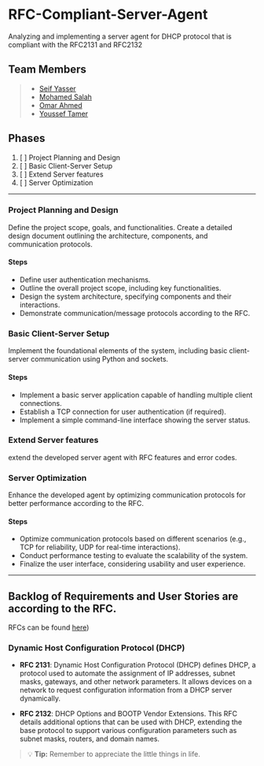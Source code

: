 # RFC-Compliant-Server-Agent
 Analyzing and implementing a server agent for DHCP protocol that is compliant with the RFC2131 and RFC2132

 ## Team Members
>  -  [Seif Yasser](https://github.com/Seif-Yasser-Ahmed)
>  -  [Mohamed Salah](https://github.com/Salah1174)
>  -  [Omar Ahmed](https://github.com/Omarbayom)
>  -  [Youssef Tamer](https://github.com/JoeCode11)

## Phases
1. [ ] Project Planning and Design
2. [ ] Basic Client-Server Setup
3. [ ]  Extend Server features
3. [ ]  Server Optimization
-----
### Project Planning and Design
Define the project scope, goals, and functionalities. Create a detailed design document 
outlining the architecture, components, and communication protocols. 

#### Steps
- Define user authentication mechanisms. 
- Outline the overall project scope, including key functionalities. 
- Design the system architecture, specifying components and their interactions. 
- Demonstrate communication/message protocols according to the RFC.

### Basic Client-Server Setup
Implement the foundational elements of the system, including basic client-server 
communication using Python and sockets. 

#### Steps 
- Implement a basic server application capable of handling multiple client connections. 
- Establish a TCP connection for user authentication (if required). 
- Implement a simple command-line interface showing the server status. 

### Extend Server features
extend the developed server agent with RFC features and error codes.


### Server Optimization
Enhance the developed agent by optimizing communication protocols for better 
performance according to the RFC.
#### Steps 
- Optimize communication protocols based on different scenarios (e.g., TCP for reliability, UDP 
for real-time interactions).
- Conduct performance testing to evaluate the scalability of the system. 
- Finalize the user interface, considering usability and user experience. 

-----

## Backlog of Requirements and User Stories are according to the RFC. 
RFCs can be found [here](https://datatracker.ietf.org/))

### Dynamic Host Configuration Protocol (DHCP)

- **RFC 2131**: Dynamic Host Configuration Protocol (DHCP) defines DHCP, a protocol used to automate 
the assignment of IP addresses, subnet masks, gateways, and other network parameters. It allows 
devices on a network to request configuration information from a DHCP server dynamically.

- **RFC 2132**: DHCP Options and BOOTP Vendor Extensions. This RFC details additional options that 
can be used with DHCP, extending the base protocol to support various configuration parameters 
such as subnet masks, routers, and domain names. 


> :bulb: **Tip:** Remember to appreciate the little things in life.

